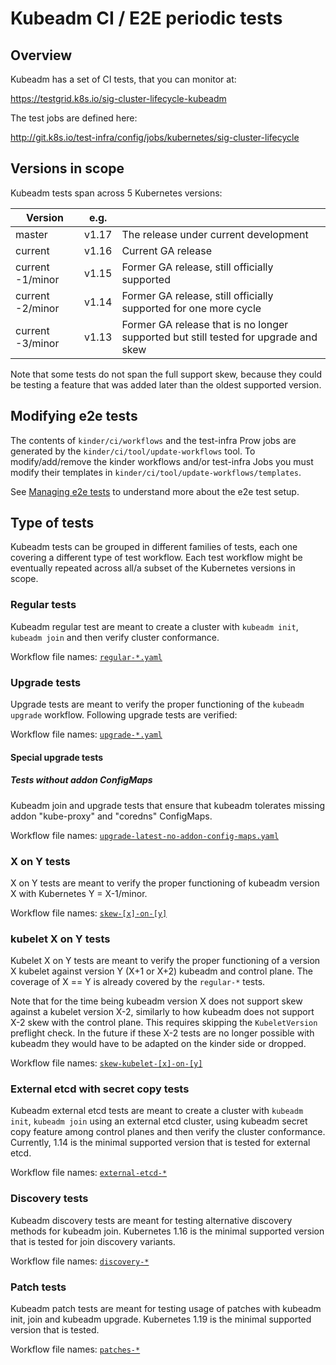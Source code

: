 # Kubeadm CI / E2E periodic tests

## Overview

Kubeadm has a set of CI tests, that you can monitor at:

https://testgrid.k8s.io/sig-cluster-lifecycle-kubeadm

The test jobs are defined here:

http://git.k8s.io/test-infra/config/jobs/kubernetes/sig-cluster-lifecycle

## Versions in scope

Kubeadm tests span across 5 Kubernetes versions:

| Version          | e.g.   |                                                              |
| ---------------- | ------ | ------------------------------------------------------------ |
| master           | v1.17  | The release under current development                        |
| current          | v1.16  | Current GA release                                           |
| current -1/minor | v1.15  | Former GA release, still officially supported                |
| current -2/minor | v1.14  | Former GA release, still officially supported for one more cycle |
| current -3/minor | v1.13  | Former GA release that is no longer supported but still tested for upgrade and skew |

Note that some tests do not span the full support skew, because they could be testing a feature that was added later
than the oldest supported version.

## Modifying e2e tests

The contents of `kinder/ci/workflows` and the test-infra Prow jobs are generated
by the `kinder/ci/tool/update-workflows` tool. To modify/add/remove the kinder workflows and/or
test-infra Jobs you must modify their templates in `kinder/ci/tool/update-workflows/templates`.

See [Managing e2e tests](../../docs/managing-e2e-tests.md) to understand more about the e2e test
setup.

## Type of tests

Kubeadm tests can be grouped in different families of tests, each one covering a different type of test workflow. Each test workflow
might be eventually repeated across all/a subset of the Kubernetes versions in scope.

### Regular tests

Kubeadm regular test are meant to create a cluster with `kubeadm init`, `kubeadm join` and then verify cluster
conformance.

Workflow file names: [`regular-*.yaml`](./workflows)

### Upgrade tests

Upgrade tests are meant to verify the proper functioning of the `kubeadm upgrade` workflow. Following upgrade tests are verified:

Workflow file names: [`upgrade-*.yaml`](./workflows)

#### Special upgrade tests

##### Tests without addon ConfigMaps

Kubeadm join and upgrade tests that ensure that kubeadm tolerates missing addon "kube-proxy" and "coredns" ConfigMaps.

Workflow file names: [`upgrade-latest-no-addon-config-maps.yaml`](./workflows)

### X on Y tests

X on Y tests are meant to verify the proper functioning of kubeadm version X with Kubernetes Y = X-1/minor.

Workflow file names: [`skew-[x]-on-[y]`](./workflows)

### kubelet X on Y tests

Kubelet X on Y tests are meant to verify the proper functioning of a version X kubelet against version Y (X+1 or X+2)
kubeadm and control plane. The coverage of X == Y is already covered by the `regular-*` tests.

Note that for the time being kubeadm version X does not support skew against a kubelet version X-2,
similarly to how kubeadm does not support X-2 skew with the control plane. This requires skipping
the `KubeletVersion` preflight check. In the future if these X-2 tests are no longer possible with kubeadm
they would have to be adapted on the kinder side or dropped.

Workflow file names: [`skew-kubelet-[x]-on-[y]`](./workflows)

### External etcd with secret copy tests

Kubeadm external etcd tests are meant to create a cluster with `kubeadm init`, `kubeadm join` using an external etcd cluster,
using kubeadm secret copy feature among control planes and then verify the cluster conformance. Currently, 1.14 is
the minimal supported version that is tested for external etcd.

Workflow file names: [`external-etcd-*`](./workflows)

### Discovery tests

Kubeadm discovery tests are meant for testing alternative discovery methods for kubeadm join. Kubernetes 1.16 is
the minimal supported version that is tested for join discovery variants.

Workflow file names: [`discovery-*`](./workflows)

### Patch tests

Kubeadm patch tests are meant for testing usage of patches with kubeadm init, join and kubeadm upgrade.
Kubernetes 1.19 is the minimal supported version that is tested.

Workflow file names: [`patches-*`](./workflows)
